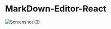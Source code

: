 # MarkDown-Editor-React

![Screenshot (3)](https://github.com/pratik9851/MarkDown-Editor-React/assets/63862101/a48e41e7-2c7c-4b05-8346-d1acec57518b)

